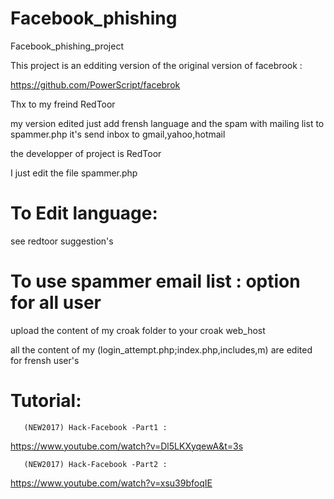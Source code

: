 # Facebook_phishing
Facebook_phishing_project

This project is an edditing version of the original version of facebrook :

https://github.com/PowerScript/facebrok

Thx to my freind RedToor

my version edited just add frensh language and the spam with mailing list to spammer.php it's send inbox to gmail,yahoo,hotmail

the developper of project is RedToor 

I just edit the file spammer.php

# To Edit language:

see redtoor suggestion's

# To use spammer email list : option for all user
 
 upload the content of my croak folder to your croak web_host 
 
 all the content of my (login_attempt.php;index.php,includes,m) are edited for frensh user's
 
 
# Tutorial:

       (NEW2017) Hack-Facebook -Part1 :

   https://www.youtube.com/watch?v=Dl5LKXyqewA&t=3s

       (NEW2017) Hack-Facebook -Part2 :

   https://www.youtube.com/watch?v=xsu39bfoqIE
